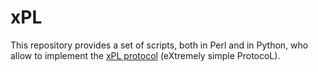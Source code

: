 # xPL
This repository provides a set of scripts, both in Perl and in Python, who allow to implement the [xPL protocol](https://en.wikipedia.org/wiki/XPL_Protocol) (eXtremely simple ProtocoL).
